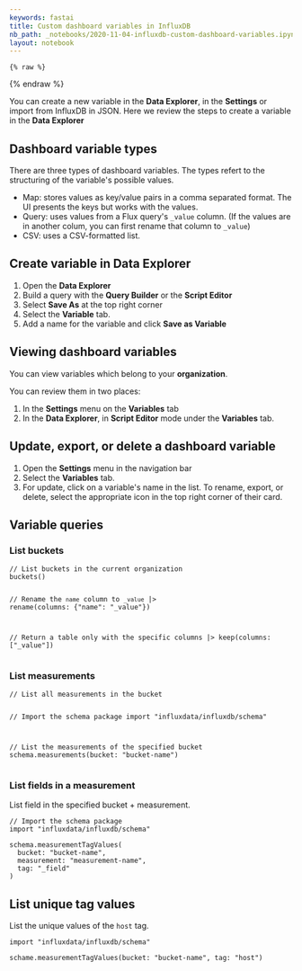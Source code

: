 ```yaml
---
keywords: fastai
title: Custom dashboard variables in InfluxDB
nb_path: _notebooks/2020-11-04-influxdb-custom-dashboard-variables.ipynb
layout: notebook
---
```


<!--
#################################################
### THIS FILE WAS AUTOGENERATED! DO NOT EDIT! ###
#################################################
# file to edit: _notebooks/2020-11-04-influxdb-custom-dashboard-variables.ipynb
-->

<div class="container" id="notebook-container">
        
    {% raw %}
    
<div class="cell border-box-sizing code_cell rendered">

</div>
    {% endraw %}

<div class="cell border-box-sizing text_cell rendered"><div class="inner_cell">
<div class="text_cell_render border-box-sizing rendered_html">
<p>You can create a new variable in the <strong>Data Explorer</strong>, in the <strong>Settings</strong> or import from InfluxDB in JSON. Here we review the steps to create a variable in the <strong>Data Explorer</strong></p>

</div>
</div>
</div>
<div class="cell border-box-sizing text_cell rendered"><div class="inner_cell">
<div class="text_cell_render border-box-sizing rendered_html">
<h2 id="Dashboard-variable-types">Dashboard variable types<a class="anchor-link" href="#Dashboard-variable-types"> </a></h2><p>There are three types of dashboard variables. The types refert to the structuring of the variable's possible values.</p>
<ul>
<li>Map: stores values as key/value pairs in a comma separated format. The UI presents the keys but works with the values.</li>
<li>Query: uses values from a Flux query's <code>_value</code> column. (If the values are in another colum, you can first rename that column to <code>_value</code>)</li>
<li>CSV: uses a CSV-formatted list.</li>
</ul>

</div>
</div>
</div>
<div class="cell border-box-sizing text_cell rendered"><div class="inner_cell">
<div class="text_cell_render border-box-sizing rendered_html">
<h2 id="Create-variable-in-Data-Explorer">Create variable in Data Explorer<a class="anchor-link" href="#Create-variable-in-Data-Explorer"> </a></h2><ol>
<li>Open the <strong>Data Explorer</strong></li>
<li>Build a query with the <strong>Query Builder</strong> or the <strong>Script Editor</strong></li>
<li>Select <strong>Save As</strong> at the top right corner</li>
<li>Select the <strong>Variable</strong> tab.</li>
<li>Add a name for the variable and click <strong>Save as Variable</strong></li>
</ol>

</div>
</div>
</div>
<div class="cell border-box-sizing text_cell rendered"><div class="inner_cell">
<div class="text_cell_render border-box-sizing rendered_html">
<h2 id="Viewing-dashboard-variables">Viewing dashboard variables<a class="anchor-link" href="#Viewing-dashboard-variables"> </a></h2><p>You can view variables which belong to your <strong>organization</strong>.</p>
<p>You can review them in two places:</p>
<ol>
<li>In the <strong>Settings</strong> menu on the <strong>Variables</strong> tab</li>
<li>In the <strong>Data Explorer</strong>, in <strong>Script Editor</strong> mode under the <strong>Variables</strong> tab.</li>
</ol>

</div>
</div>
</div>
<div class="cell border-box-sizing text_cell rendered"><div class="inner_cell">
<div class="text_cell_render border-box-sizing rendered_html">
<h2 id="Update,-export,-or-delete-a-dashboard-variable">Update, export, or delete a dashboard variable<a class="anchor-link" href="#Update,-export,-or-delete-a-dashboard-variable"> </a></h2><ol>
<li>Open the <strong>Settings</strong> menu in the navigation bar</li>
<li>Select the <strong>Variables</strong> tab.</li>
<li>For update, click on a variable's name in the list. To rename, export, or delete, select the appropriate icon in the top right corner of their card.</li>
</ol>

</div>
</div>
</div>
<div class="cell border-box-sizing text_cell rendered"><div class="inner_cell">
<div class="text_cell_render border-box-sizing rendered_html">
<h2 id="Variable-queries">Variable queries<a class="anchor-link" href="#Variable-queries"> </a></h2><h3 id="List-buckets">List buckets<a class="anchor-link" href="#List-buckets"> </a></h3>
<pre><code>// List buckets in the current organization
buckets()

// Rename the `name` column to `_value`
  |&gt; rename(columns: {"name": "_value"})

// Return a table only with the specific columns
  |&gt; keep(columns: ["_value"])</code></pre>
<h3 id="List-measurements">List measurements<a class="anchor-link" href="#List-measurements"> </a></h3>
<pre><code>// List all measurements in the bucket

// Import the schema package
import "influxdata/influxdb/schema"

// List the measurements of the specified bucket
schema.measurements(bucket: "bucket-name")</code></pre>
<h3 id="List-fields-in-a-measurement">List fields in a measurement<a class="anchor-link" href="#List-fields-in-a-measurement"> </a></h3><p>List field in the specified bucket + measurement.</p>

<pre><code>// Import the schema package
import "influxdata/influxdb/schema"

schema.measurementTagValues(
  bucket: "bucket-name",
  measurement: "measurement-name",
  tag: "_field"
)</code></pre>
<h2 id="List-unique-tag-values">List unique tag values<a class="anchor-link" href="#List-unique-tag-values"> </a></h2><p>List the unique values of the <code>host</code> tag.</p>

<pre><code>import "influxdata/influxdb/schema"

schame.measurementTagValues(bucket: "bucket-name", tag: "host")</code></pre>

</div>
</div>
</div>
</div>
 

